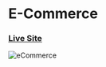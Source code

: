 # E-Commerce
### [Live Site](https://commerce-js.netlify.app/)

![eCommerce](https://www.zaksingle.com/wp-content/uploads/2019/03/e-commerce-website-design.jpg)

